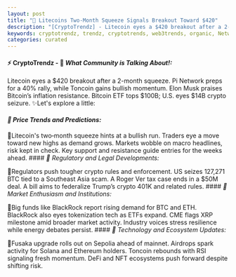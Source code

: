 ```yaml
---
layout: post
title: "🌌 Litecoins Two-Month Squeeze Signals Breakout Toward $420"
description: "[CryptoTrendz] - Litecoin eyes a $420 breakout after a 2-month squeeze. Pi Network preps for a 40% rally, while Toncoin gains bullish momentum. Elon Musk praises Bitcoin’s inflation resistance. Bitcoin ETF tops $100B; U.S. eyes $14B crypto seizure."
keywords: cryptotrendz, trendz, cryptotrends, web3trends, organic, Network, Airdrop, Musk, Crypto, Token, Bitcoin, Listing, XRP, BTC, Ethereum, Asia, market, NFT, Binance
categories: curated
---
```


#### ⚡ CryptoTrendz - 📌 *What Community is Talking About!:*

Litecoin eyes a $420 breakout after a 2-month squeeze. Pi Network preps for a 40% rally, while Toncoin gains bullish momentum. Elon Musk praises Bitcoin’s inflation resistance. Bitcoin ETF tops $100B; U.S. eyes $14B crypto seizure. ✨Let's explore a little:


#### *🔖 Price Trends and Predictions:*  

🔹Litecoin's two‑month squeeze hints at a bullish run. Traders eye a move toward new highs as demand grows. Markets wobble on macro headlines, risk kept in check. Key support and resistance guide entries for the weeks ahead. #### *🔖 Regulatory and Legal Developments:*  

🔹Regulators push tougher crypto rules and enforcement. US seizes 127,271 BTC tied to a Southeast Asia scam. A Roger Ver tax case ends in a $50M deal. A bill aims to federalize Trump’s crypto 401K and related rules. #### *🔖 Market Enthusiasm and Institutions:*  

🔹Big funds like BlackRock report rising demand for BTC and ETH. BlackRock also eyes tokenization tech as ETFs expand. CME flags XRP milestone amid broader market activity. Industry voices stress resilience while energy debates persist. #### *🔖 Technology and Ecosystem Updates:*  

🔹Fusaka upgrade rolls out on Sepolia ahead of mainnet. Airdrops spark activity for Solana and Ethereum holders. Toncoin rebounds with RSI signaling fresh momentum. DeFi and NFT ecosystems push forward despite shifting risk.